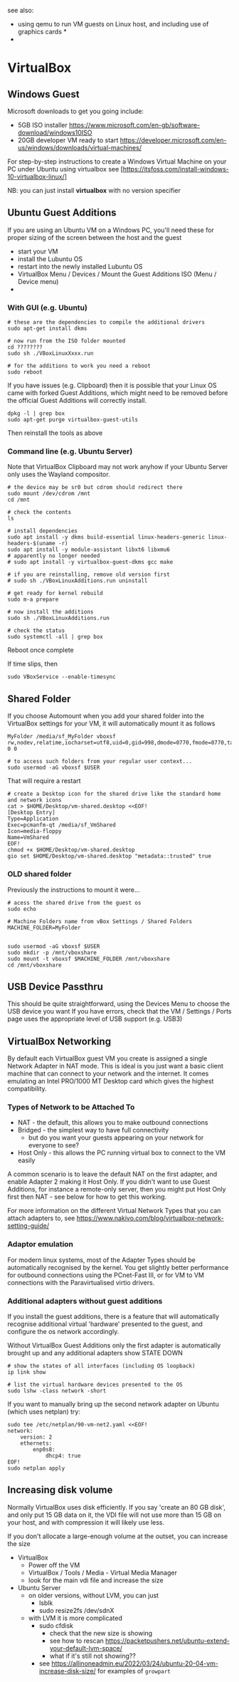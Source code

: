 
see also:

* using qemu to run VM guests on Linux host, and including use of graphics cards
    * 
* 

# VirtualBox

## Windows Guest

Microsoft downloads to get you going include:

* 5GB ISO installer https://www.microsoft.com/en-gb/software-download/windows10ISO
* 20GB developer VM ready to start https://developer.microsoft.com/en-us/windows/downloads/virtual-machines/

For step-by-step instructions to create a Windows Virtual Machine on your PC under Ubuntu using virtualbox see [https://itsfoss.com/install-windows-10-virtualbox-linux/] 

NB: you can just install **virtualbox** with no version specifier


## Ubuntu Guest Additions

If you are using an Ubuntu VM on a Windows PC, 
you'll need these for proper sizing of the screen between the host and the guest

* start your VM
* install the Lubuntu OS
* restart into the newly installed Lubuntu OS
* VirtualBox Menu / Devices / Mount the Guest Additions ISO (Menu / Device menu)
* 

### With GUI (e.g. Ubuntu)

```
# these are the dependencies to compile the additional drivers
sudo apt-get install dkms

# now run from the ISO folder mounted 
cd ????????
sudo sh ./VBoxLinuxXxxx.run

# for the additions to work you need a reboot
sudo reboot
```

If you have issues (e.g. Clipboard) then it is possible that your Linux OS came with forked Guest Additions, which might need to be removed before the official Guest Additions will correctly install.

```
dpkg -l | grep box
sudo apt-get purge virtualbox-guest-utils
```

Then reinstall the tools as above

### Command line (e.g. Ubuntu Server)

Note that VirtualBox Clipboard may not work anyhow if your 
Ubuntu Server only uses the Wayland compositor.

```
# the device may be sr0 but cdrom should redirect there
sudo mount /dev/cdrom /mnt
cd /mnt

# check the contents
ls

# install dependencies
sudo apt install -y dkms build-essential linux-headers-generic linux-headers-$(uname -r)
sudo apt install -y module-assistant libxt6 libxmu6
# apparently no longer needed
# sudo apt install -y virtualbox-guest-dkms gcc make

# if you are reinstalling, remove old version first
# sudo sh ./VBoxLinuxAdditions.run uninstall

# get ready for kernel rebuild
sudo m-a prepare

# now install the additions
sudo sh ./VBoxLinuxAdditions.run

# check the status
sudo systemctl -all | grep box

```

Reboot once complete

If time slips, then 

```
sudo VBoxService --enable-timesync
```

## Shared Folder

If you choose Automount when you add your shared folder 
into the VirtualBox settings for your VM, 
it will automatically mount it as follows

```
MyFolder /media/sf_MyFolder vboxsf rw,nodev,relatime,iocharset=utf8,uid=0,gid=998,dmode=0770,fmode=0770,tag=VBoxAutomounter 0 0
```

```
# to access such folders from your regular user context...
sudo usermod -aG vboxsf $USER
```

That will require a restart

```
# create a Desktop icon for the shared drive like the standard home and network icons
cat > $HOME/Desktop/vm-shared.desktop <<EOF!
[Desktop Entry]
Type=Application
Exec=pcmanfm-qt /media/sf_VmShared
Icon=media-floppy
Name=VmShared
EOF!
chmod +x $HOME/Desktop/vm-shared.desktop
gio set $HOME/Desktop/vm-shared.desktop "metadata::trusted" true
```


### OLD shared folder

Previously the instructions to mount it were...

```
# acess the shared drive from the guest os 
sudo echo

# Machine Folders name from vBox Settings / Shared Folders
MACHINE_FOLDER=MyFolder


sudo usermod -aG vboxsf $USER
sudo mkdir -p /mnt/vboxshare
sudo mount -t vboxsf $MACHINE_FOLDER /mnt/vboxshare
cd /mnt/vboxshare
```


## USB Device Passthru

This should be quite straightforward, using the Devices Menu to choose the USB device you want
If you have errors, check that the VM / Settings / Ports page uses the appropriate level of
USB support (e.g. USB3)


## VirtualBox Networking

By default each VirtualBox guest VM you create is assigned 
a single Network Adapter in NAT mode. 
This is ideal is you just want a basic client machine 
that can connect to your network and the internet. 
It comes emulating an Intel PRO/1000 MT Desktop card 
which gives the highest compatibility.

### Types of Network to be Attached To

* NAT - the default, this allows you to make outbound connections
* Bridged - the simplest way to have full connectivity
	* but do you want your guests appearing on your network for everyone to see?
* Host Only - this allows the PC running virtual box to connect to the VM easily

A common scenario is to leave the default NAT on the first adapter, 
and enable Adapter 2 making it Host Only. If you didn't want to use 
Guest Additions, for instance a remote-only server, then you might put Host Only first then NAT - see below for how to get this working. 

For more information on the different Virtual Network Types
that you can attach adapters to, see 
https://www.nakivo.com/blog/virtualbox-network-setting-guide/

### Adaptor emulation

For modern linux systems, most of the Adapter Types 
should be automatically recognised by the kernel. 
You get slightly better performance for outbound connections 
using the PCnet-Fast III, or for VM to VM connections with 
the Paravirtualised virtio drivers.

### Additional adapters without guest additions

If you install the guest additions, there is a feature that 
will automatically recognise additional virtual 'hardware' 
presented to the guest, and configure the os network accordingly.

Without VirtualBox Guest Additions only the first adapter is automatically brought up
and any additional adapters show STATE DOWN

```
# show the states of all interfaces (including OS loopback)
ip link show

# list the virtual hardware devices presented to the OS
sudo lshw -class network -short
```

If you want to manually bring up the second network adapter
on Ubuntu (which uses netplan) try:

```
sudo tee /etc/netplan/90-vm-net2.yaml <<EOF!
network:
    version: 2
    ethernets:
        enp0s8:
            dhcp4: true
EOF!
sudo netplan apply
```

## Increasing disk volume

Normally VirtualBox uses disk efficiently. 
If you say 'create an 80 GB disk', and only put 15 GB data on it, 
the VDI file will not use more than 15 GB on your host, 
and with compression it will likely use less.

If you don't allocate a large-enough volume at the outset, 
you can increase the size

* VirtualBox
	* Power off the VM
	* VirtualBox / Tools / Media - Virtual Media Manager
	* look for the main vdi file and increase the size
* Ubuntu Server
	* on older versions, without LVM, you can just 
		* lsblk
		* sudo resize2fs /dev/sdnX
	* with LVM it is more complicated
		* sudo cfdisk
			* check that the new size is showing
			* see how to rescan https://packetpushers.net/ubuntu-extend-your-default-lvm-space/
			* what if it's still not showing??
		* see https://allinoneadmin.eu/2022/03/24/ubuntu-20-04-vm-increase-disk-size/ for examples of `growpart`
